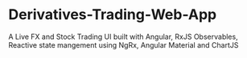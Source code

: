 # Derivatives-Trading-Web-App

A Live FX and Stock Trading UI built with Angular, RxJS Observables, Reactive state mangement using NgRx, Angular Material and ChartJS
